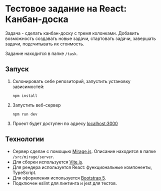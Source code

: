 # Тестовое задание на React: Канбан-доска

Задача - сделать канбан-доску с тремя колонками. Добавить возможность создавать новые задачи, стартовать задачи, завершать задачи, подсчитывать их стоимость.

Задание находится в папке `/task`.

## Запуск
1. Склонировать себе репозиторий, запустить установку зависимостей:
    ```
    npm install
    ```
1. Запустить веб-сервер
    ```
    npm run dev
    ```
1. Проект будет доступен по адресу [localhost:3000](http://localhost:3000)

## Технологии
* Сервер сделан с помощью [Mirage.js](https://miragejs.com/). Описание находится в папке `/src/mirage/server`.
* Для сборки используется [Vite.js](https://vitejs.dev/).
* Для рендера используется React: функциональные компоненты, TypeScript.
* Для оформления используется [Bootstrap 5](https://getbootstrap.com/).
* Подключен eslint для линтинга и jest для тестов.